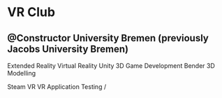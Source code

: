 # VR Club
## @Constructor University Bremen (previously Jacobs University Bremen)

Extended Reality
Virtual Reality
Unity 3D Game Development
Bender 3D Modelling

Steam VR
VR Application Testing
/
